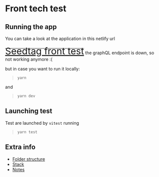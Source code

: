 # Front tech test

## Running the app

You can take a look at the application in this netlify url

~~<span style="font-size:30px;">[Seedtag front test](https://seedtag-front-test.netlify.app/)</span>~~ the graphQL endpoint is down, so not working anymore :(

but in case you want to run it locally:
> `yarn`

and

> `yarn dev`

## Launching test
Test are launched by `vitest` running

> `yarn test`

## Extra info

- [Folder structure](docs/FOLDER-STRUCTURE.md)
- [Stack](docs/STACK.md)
- [Notes](docs/NOTES.md)
